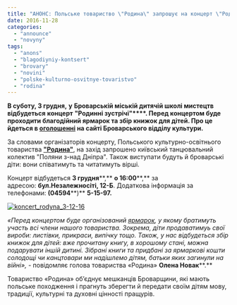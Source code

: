 ```yaml
---
title: "АНОНС: Польське товариство \"Родина\" запрошує на концерт \"Родинні зустрічі\""
date: 2016-11-28
categories: 
  - "announce"
  - "novyny"
tags: 
  - "anons"
  - "blagodiyniy-kontsert"
  - "brovary"
  - "novini"
  - "polske-kulturno-osvitnye-tovaristvo"
  - "rodina"
---
```


**В суботу, 3 грудня,** **у** **Броварській міській дитячій школі мистецтв** **відбудеться** **концерт** **"Родинні зустрічі"****. Перед концертом буде проходити благодійний ярмарок та збір книжок для дітей. Про це йдеться в [оголошенні](http://www.kulturabr.kiev.ua/afisha/dytyacha-shkola-mystectv/koncert-rodynni-zustrichi) на сайті Броварського відділу культури.**

За словами організаторів концерту, Польського культурно-освітнього товариства [**"Родин****а****"**](https://mpz.brovary.org/rodyna-15-rokiv-obyednuye-brovarchan-yaki-vidchuvayut-prynalezhnist-polskogo-narodu/), на захід запрошено київський танцювальний колектив "Поляни з-над Дніпра". Також виступати будуть й броварські діти: вони співатимуть та читатимуть вірші.

Концерт відбудеться **3 грудня****,** **о 16:00****,** за адресою: **бул.Незалежносіті, 12-Б**. Додаткова інформація за телефонами: **(04594****)** **5-15-97.**

[![koncert_rodyna_3-12-16](https://mpz.brovary.org/wp-content/uploads/2016/11/koncert_rodyna_3.12.16.jpg)](https://mpz.brovary.org/wp-content/uploads/2016/11/koncert_rodyna_3.12.16.jpg)

_«Перед концертом буде організований [ярмарок](https://mpz.brovary.org/polske-tovaristvo-rodina-provelo-blagodiyniy-yarmarok-ta-kontsert-v-brovarah/), у якому братимуть участь всі члени нашого товариства. Зокрема, діти продаватимуь свої вироби: листівки, прикраси, випічку тощо. Також, у нас відбудеться збір книжок для дітей: вже прочитану книгу, в хорошому стані, можна подарувати іншій дитині. Зібрані книги та придбані за ярмаркові кошти солодощі чи канцтовари ми надішлемо дітям, батьки яких загинули на війні»,_ - повідомляє голова товариства «Родина» **Олена Новак****.**

Товариство «Родина» об’єднує мешканців Броварщини, які мають польське походження і прагнуть зберегти й передати своїм дітям мову, традиції, культурні та духовні цінності пращурів.
